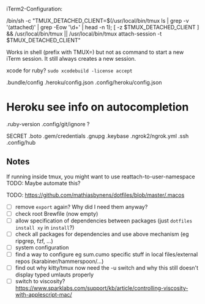 iTerm2-Configuration:

/bin/sh -c "TMUX_DETACHED_CLIENT=\$(/usr/local/bin/tmux ls | grep -v '(attached)' | grep -Eow '\d+' | head -n 1); [ -z \$TMUX_DETACHED_CLIENT ] && /usr/local/bin/tmux || /usr/local/bin/tmux attach-session -t \$TMUX_DETACHED_CLIENT"

Works in shell (prefix with TMUX=) but not as command to start a new iTerm session. It still always creates a new session.

xcode for ruby? `sudo xcodebuild -license accept`


.bundle/config
.heroku/config.json
.config/heroku/config.json
# Heroku see info on autocompletion
.ruby-version
.config/git/ignore ?


SECRET
.boto
.gem/credentials
.gnupg
.keybase
.ngrok2/ngrok.yml
.ssh
.config/hub

## Notes

If running inside tmux, you might want to use reattach-to-user-namespace TODO: Maybe automate this?

TODO: https://github.com/mathiasbynens/dotfiles/blob/master/.macos

* [ ] remove `export` again? Why did I need them anyway?
* [ ] check root Brewfile (now empty)
* [ ] allow specification of dependencies between packages (just `dotfiles install xy` in `install`?)
* [ ] check all packages for dependencies and use above mechanism (eg ripgrep, fzf, ...)
* [ ] system configuration
* [ ] find a way to configure eg sum.cumo specific stuff in local files/external repos (karabiner/hammerspoon/...)
* [ ] find out why kitty/tmux now need the -u switch and why this still doesn't display typed umlauts properly
* [ ] switch to viscosity? https://www.sparklabs.com/support/kb/article/controlling-viscosity-with-applescript-mac/
